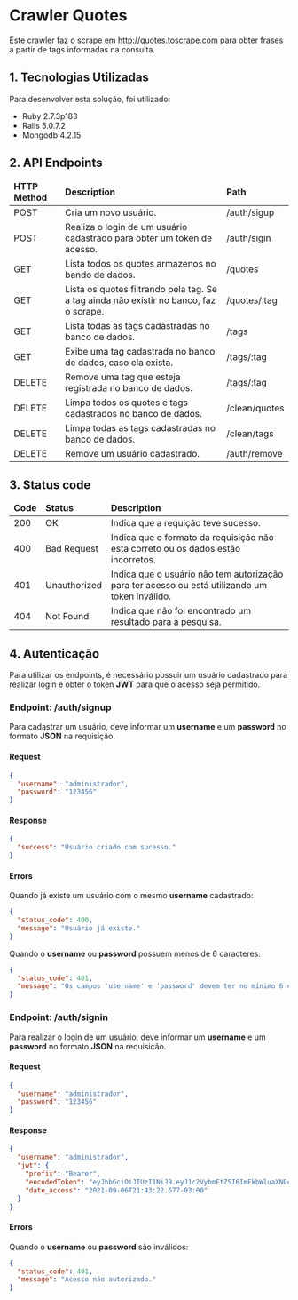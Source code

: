 # Crawler Quotes

Este crawler faz o scrape em <a>http://quotes.toscrape.com</a> para obter frases a partir de tags informadas na consulta.

## 1. Tecnologias Utilizadas

Para desenvolver esta solução, foi utilizado:

- Ruby 2.7.3p183
- Rails 5.0.7.2
- Mongodb 4.2.15

## 2. API Endpoints

<table>
  <thead>
    <tr>
      <td><strong>HTTP Method</strong></td>
      <td><strong>Description</strong></td>
      <td><strong>Path</strong></td>
    </tr>
  </thead>
  <tbody>
    <tr>
      <td>POST</td>
      <td>Cria um novo usuário.</td>
      <td>/auth/sigup</td>
    </tr>
    <tr>
      <td>POST</td>
      <td>Realiza o login de um usuário cadastrado para obter um token de acesso.</td>
      <td>/auth/sigin</td>
    </tr>
    <tr>
      <td>GET</td>
      <td>Lista todos os quotes armazenos no bando de dados.</td>
      <td>/quotes</td>
    </tr>
    <tr>
      <td>GET</td>
      <td>Lista os quotes filtrando pela tag. Se a tag ainda não existir no banco, faz o scrape.</td>
      <td>/quotes/:tag</td>
    </tr>
    <tr>
      <td>GET</td>
      <td>Lista todas as tags cadastradas no banco de dados.</td>
      <td>/tags</td>
    </tr>
    <tr>
      <td>GET</td>
      <td>Exibe uma tag cadastrada no banco de dados, caso ela exista.</td>
      <td>/tags/:tag</td>
    </tr>
    <tr>
      <td>DELETE</td>
      <td>Remove uma tag que esteja registrada no banco de dados.</td>
      <td>/tags/:tag</td>
    </tr>
    <tr>
      <td>DELETE</td>
      <td>Limpa todos os quotes e tags cadastrados no banco de dados.</td>
      <td>/clean/quotes</td>
    </tr>
    <tr>
      <td>DELETE</td>
      <td>Limpa todas as tags cadastradas no banco de dados.</td>
      <td>/clean/tags</td>
    </tr>
    <tr>
      <td>DELETE</td>
      <td>Remove um usuário cadastrado.</td>
      <td>/auth/remove</td>
    </tr>
  </tbody>
</table>

## 3. Status code

<table>
  <thead>
    <tr>
      <td><strong>Code</strong></td>
      <td><strong>Status</strong></td>
      <td><strong>Description</strong></td>
    </tr>
  </thead>
  <tbody>
    <tr>
      <td>200</td>
      <td>OK</td>
      <td>Indica que a requição teve sucesso.</td>
    </tr>
    <tr>
      <td>400</td>
      <td>Bad Request</td>
      <td>Indica que o formato da requisição não esta correto ou os dados estão incorretos.</td>
    </tr>
    <tr>
      <td>401</td>
      <td>Unauthorized</td>
      <td>Indica que o usuário não tem autorização para ter acesso ou está utilizando um token inválido.</td>
    </tr>
    <tr>
      <td>404</td>
      <td>Not Found</td>
      <td>Indica que não foi encontrado um resultado para a pesquisa.</td>
    </tr>
  </tbody>
</table>

## 4. Autenticação

Para utilizar os endpoints, é necessário possuir um usuário cadastrado para realizar login e obter o token **JWT** para que o acesso seja permitido. 

### Endpoint: /auth/signup

Para cadastrar um usuário, deve informar um **username** e um **password** no formato **JSON** na requisição.

#### Request

```json
{
  "username": "administrador",
  "password": "123456"
}
```

#### Response

```json
{
  "success": "Usuário criado com sucesso."
}
```

#### Errors

Quando já existe um usuário com o mesmo **username** cadastrado:

```json
{
  "status_code": 400,
  "message": "Usuário já existe."
}
```

Quando o **username** ou **password** possuem menos de 6 caracteres:

```json
{
  "status_code": 401,
  "message": "Os campos 'username' e 'password' devem ter no mínimo 6 caracteres."
}
```

### Endpoint: /auth/signin

Para realizar o login de um usuário, deve informar um **username** e um **password** no formato **JSON** na requisição.

#### Request

```json
{
  "username": "administrador",
  "password": "123456"
}
```

#### Response

```json
{
  "username": "administrador",
  "jwt": {
    "prefix": "Bearer",
    "encodedToken": "eyJhbGciOiJIUzI1NiJ9.eyJ1c2VybmFtZSI6ImFkbWluaXN0cmFkb3IiLCJkYXRlX2FjY2VzcyI6IjIwMjEtMDktMDZUMjE6NDM6MjItMDM6MDAifQ.e59ZQ0_18bUPsuLkMaXBZ96LN_mJ7OvPw7ukyHNc3N0",
    "date_access": "2021-09-06T21:43:22.677-03:00"
  }
}
```

#### Errors

Quando o **username** ou **password** são inválidos:

```json
{
  "status_code": 401,
  "message": "Acesso não autorizado."
}
```